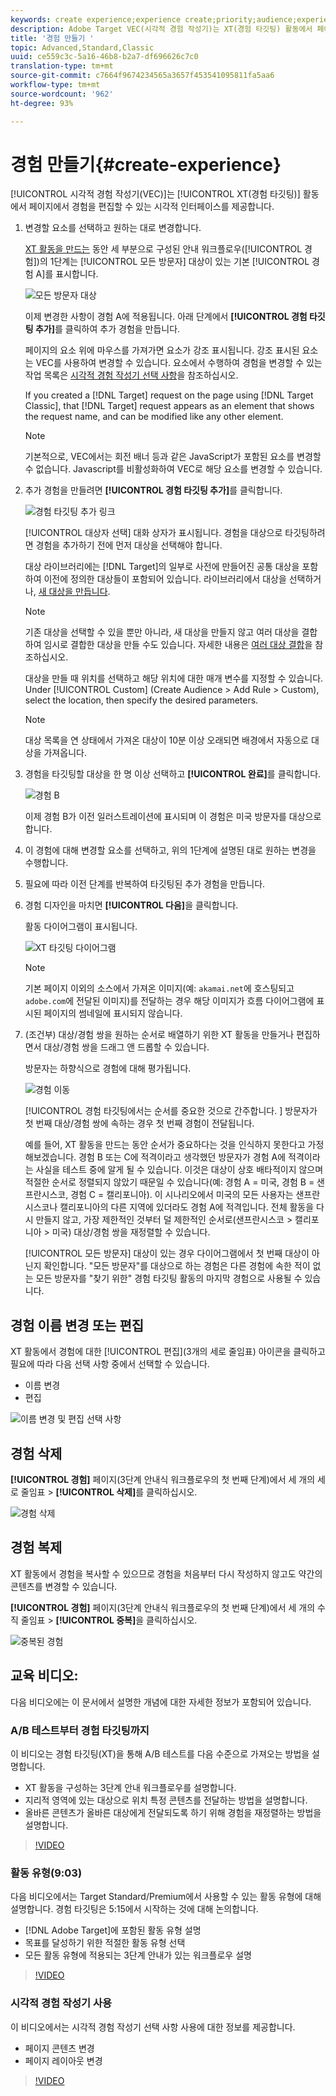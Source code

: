 ```yaml
---
keywords: create experience;experience create;priority;audience;experience;visual experience composer
description: Adobe Target VEC(시각적 경험 작성기)는 XT(경험 타깃팅) 활동에서 페이지에서 경험을 편집할 수 있는 시각적 인터페이스를 제공합니다.
title: '경험 만들기 '
topic: Advanced,Standard,Classic
uuid: ce559c3c-5a16-46b8-b2a7-df696626c7c0
translation-type: tm+mt
source-git-commit: c7664f9674234565a3657f453541095811fa5aa6
workflow-type: tm+mt
source-wordcount: '962'
ht-degree: 93%

---
```



# 경험 만들기{#create-experience}

[!UICONTROL 시각적 경험 작성기(VEC)]는 [!UICONTROL XT(경험 타깃팅)] 활동에서 페이지에서 경험을 편집할 수 있는 시각적 인터페이스를 제공합니다.

1. 변경할 요소를 선택하고 원하는 대로 변경합니다.

   [XT 활동을 만드는](/help/c-activities/t-experience-target/t-xt-create/xt-create.md) 동안 세 부분으로 구성된 안내 워크플로우([!UICONTROL 경험])의 1단계는 [!UICONTROL 모든 방문자] 대상이 있는 기본 [!UICONTROL 경험 A]를 표시합니다.

   ![모든 방문자 대상](/help/c-activities/t-experience-target/t-xt-create/assets/all-visitors.png)

   이제 변경한 사항이 경험 A에 적용됩니다. 아래 단계에서 **[!UICONTROL 경험 타깃팅 추가]**&#x200B;를 클릭하여 추가 경험을 만듭니다.

   페이지의 요소 위에 마우스를 가져가면 요소가 강조 표시됩니다. 강조 표시된 요소는 VEC를 사용하여 변경할 수 있습니다. 요소에서 수행하여 경험을 변경할 수 있는 작업 목록은 [시각적 경험 작성기 선택 사항](/help/c-experiences/c-visual-experience-composer/viztarget-options.md)을 참조하십시오.

   If you created a [!DNL Target] request on the page using [!DNL Target Classic], that [!DNL Target] request appears as an element that shows the request name, and can be modified like any other element.

   >[!NOTE]
   >
   >기본적으로, VEC에서는 회전 배너 등과 같은 JavaScript가 포함된 요소를 변경할 수 없습니다. Javascript를 비활성화하여 VEC로 해당 요소를 변경할 수 있습니다.

1. 추가 경험을 만들려면 **[!UICONTROL 경험 타깃팅 추가]**&#x200B;를 클릭합니다.

   ![경험 타깃팅 추가 링크](/help/c-activities/t-experience-target/t-xt-create/assets/add-experience-targeting.png)

   [!UICONTROL 대상자 선택] 대화 상자가 표시됩니다. 경험을 대상으로 타깃팅하려면 경험을 추가하기 전에 먼저 대상을 선택해야 합니다.

   대상 라이브러리에는 [!DNL Target]의 일부로 사전에 만들어진 공통 대상을 포함하여 이전에 정의한 대상들이 포함되어 있습니다. 라이브러리에서 대상을 선택하거나, [새 대상을 만듭니다](../../../c-target/c-audiences/audiences.md#concept_65BE870D290E412D8BBF557EEA67C271).

   >[!NOTE]
   >
   >기존 대상을 선택할 수 있을 뿐만 아니라, 새 대상을 만들지 않고 여러 대상을 결합하여 임시로 결합한 대상을 만들 수도 있습니다. 자세한 내용은 [여러 대상 결합](../../../c-target/combining-multiple-audiences.md#concept_A7386F1EA4394BD2AB72399C225981E5)을 참조하십시오.

   대상을 만들 때 위치를 선택하고 해당 위치에 대한 매개 변수를 지정할 수 있습니다. Under [!UICONTROL Custom] (Create Audience > Add Rule > Custom), select the location, then specify the desired parameters.

   >[!NOTE]
   >
   >대상 목록을 연 상태에서 가져온 대상이 10분 이상 오래되면 배경에서 자동으로 대상을 가져옵니다.

1. 경험을 타깃팅할 대상을 한 명 이상 선택하고 **[!UICONTROL 완료]**&#x200B;를 클릭합니다.

   ![경험 B](/help/c-activities/t-experience-target/t-xt-create/assets/experience-b.png)

   이제 경험 B가 이전 일러스트레이션에 표시되며 이 경험은 미국 방문자를 대상으로 합니다.

1. 이 경험에 대해 변경할 요소를 선택하고, 위의 1단계에 설명된 대로 원하는 변경을 수행합니다.

1. 필요에 따라 이전 단계를 반복하여 타깃팅된 추가 경험을 만듭니다.

1. 경험 디자인을 마치면 **[!UICONTROL 다음]**&#x200B;을 클릭합니다.

   활동 다이어그램이 표시됩니다.

   ![XT 타깃팅 다이어그램](/help/c-activities/t-experience-target/t-xt-create/assets/xt_diagram-new.png)

   >[!NOTE]
   >
   >기본 페이지 이외의 소스에서 가져온 이미지(예: `akamai.net`에 호스팅되고 `adobe.com`에 전달된 이미지)를 전달하는 경우 해당 이미지가 흐름 다이어그램에 표시된 페이지의 썸네일에 표시되지 않습니다.

1. (조건부) 대상/경험 쌍을 원하는 순서로 배열하기 위한 XT 활동을 만들거나 편집하면서 대상/경험 쌍을 드래그 앤 드롭할 수 있습니다.

   방문자는 하향식으로 경험에 대해 평가됩니다.

   ![경험 이동](/help/c-activities/t-experience-target/t-xt-create/assets/move_experiences-new.png)

   [!UICONTROL 경험 타깃팅에서는 순서를 중요한 것으로 간주합니다. ] 방문자가 첫 번째 대상/경험 쌍에 속하는 경우 첫 번째 경험이 전달됩니다.

   예를 들어, XT 활동을 만드는 동안 순서가 중요하다는 것을 인식하지 못한다고 가정해보겠습니다. 경험 B 또는 C에 적격이라고 생각했던 방문자가 경험 A에 적격이라는 사실을 테스트 중에 알게 될 수 있습니다. 이것은 대상이 상호 배타적이지 않으며 적절한 순서로 정렬되지 않았기 때문일 수 있습니다(예: 경험 A = 미국, 경험 B = 샌프란시스코, 경험 C = 캘리포니아). 이 시나리오에서 미국의 모든 사용자는 샌프란시스코나 캘리포니아의 다른 지역에 있더라도 경험 A에 적격입니다. 전체 활동을 다시 만들지 않고, 가장 제한적인 것부터 덜 제한적인 순서로(샌프란시스코 > 캘리포니아 > 미국) 대상/경험 쌍을 재정렬할 수 있습니다.

   [!UICONTROL 모든 방문자] 대상이 있는 경우 다이어그램에서 첫 번째 대상이 아닌지 확인합니다. &quot;모든 방문자&quot;를 대상으로 하는 경험은 다른 경험에 속한 적이 없는 모든 방문자를 &quot;찾기 위한&quot; 경험 타깃팅 활동의 마지막 경험으로 사용될 수 있습니다.

## 경험 이름 변경 또는 편집

XT 활동에서 경험에 대한 [!UICONTROL 편집](3개의 세로 줄임표) 아이콘을 클릭하고 필요에 따라 다음 선택 사항 중에서 선택할 수 있습니다.

* 이름 변경
* 편집

![이름 변경 및 편집 선택 사항](/help/c-activities/t-experience-target/t-xt-create/assets/experience_edit-new.png)

## 경험 삭제

**[!UICONTROL 경험]** 페이지(3단계 안내식 워크플로우의 첫 번째 단계)에서 세 개의 세로 줄임표 > **[!UICONTROL 삭제]**&#x200B;를 클릭하십시오.

![경험 삭제](/help/c-activities/t-experience-target/t-xt-create/assets/delete-experience.png)

## 경험 복제

XT 활동에서 경험을 복사할 수 있으므로 경험을 처음부터 다시 작성하지 않고도 약간의 콘텐츠를 변경할 수 있습니다.

**[!UICONTROL 경험]** 페이지(3단계 안내식 워크플로우의 첫 번째 단계)에서 세 개의 수직 줄임표 > **[!UICONTROL 중복]**&#x200B;을 클릭하십시오.

![중복된 경험](/help/c-activities/t-experience-target/t-xt-create/assets/duplicate_experience-new.png)

## 교육 비디오:

다음 비디오에는 이 문서에서 설명한 개념에 대한 자세한 정보가 포함되어 있습니다.

### A/B 테스트부터 경험 타깃팅까지

이 비디오는 경험 타깃팅(XT)을 통해 A/B 테스트를 다음 수준으로 가져오는 방법을 설명합니다.

* XT 활동을 구성하는 3단계 안내 워크플로우를 설명합니다.
* 지리적 영역에 있는 대상으로 위치 특정 콘텐츠를 전달하는 방법을 설명합니다.
* 올바른 콘텐츠가 올바른 대상에게 전달되도록 하기 위해 경험을 재정렬하는 방법을 설명합니다.

>[!VIDEO](https://video.tv.adobe.com/v/22418/)

### 활동 유형(9:03)

다음 비디오에서는 Target Standard/Premium에서 사용할 수 있는 활동 유형에 대해 설명합니다. 경험 타깃팅은 5:15에서 시작하는 것에 대해 논의합니다.

* [!DNL Adobe Target]에 포함된 활동 유형 설명
* 목표를 달성하기 위한 적절한 활동 유형 선택
* 모든 활동 유형에 적용되는 3단계 안내가 있는 워크플로우 설명

>[!VIDEO](https://video.tv.adobe.com/v/17386)

### 시각적 경험 작성기 사용

이 비디오에서는 시각적 경험 작성기 선택 사항 사용에 대한 정보를 제공합니다.

* 페이지 콘텐츠 변경
* 페이지 레이아웃 변경

>[!VIDEO](https://video.tv.adobe.com/v/17399)